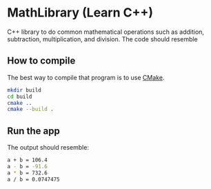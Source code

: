 # MathLibrary (Learn C++)
C++ library to do common mathematical operations such as addition, subtraction, multiplication, and division. The code should resemble

## How to compile
The best way to compile that program is to use [CMake](http://www.cmake.org/).

```bash
mkdir build
cd build
cmake ..
cmake --build .
```

## Run the app
The output should resemble:

```bash
a + b = 106.4
a - b = -91.6
a * b = 732.6
a / b = 0.0747475
```